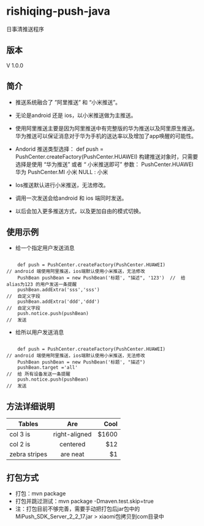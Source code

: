 # rishiqing-push-java
日事清推送程序

版本
-----
V 1.0.0

简介
-----
* 推送系统融合了 ”阿里推送” 和 “小米推送”。

* 无论是android 还是 ios，以小米推送做为主推送。

* 使用阿里推送主要是因为阿里推送中有完整版的华为推送以及阿里原生推送。华为推送可以保证消息对于华为手机的送达率以及增加了app唤醒的可能性。

* Andorid 推送类型选择：
    def push = PushCenter.createFactory(PushCenter.HUAWEI) 构建推送对象时，只需要选择是使用 “华为推送” 或者 “ 小米推送即可”
    参数：
    PushCenter.HUAWEI 华为
    PushCenter.MI 小米
    NULL : 小米

* Ios推送默认进行小米推送，无法修改。

* 调用一次发送会给android 和 ios 端同时发送。

* 以后会加入更多推送方式，以及更加自由的模式切换。

使用示例
-----
* 给一个指定用户发送消息
<pre><code>
    def push = PushCenter.createFactory(PushCenter.HUAWEI)            // android 端使用阿里推送，ios端默认使用小米推送，无法修改
    PushBean pushBean = new PushBean('标题', "描述", '123')  //  给 alias为123 的用户发送一条提醒
    pushBean.addExtra('sss','sss')                                   //  自定义字段  
    pushBean.addExtra('ddd','ddd')                                   //  自定义字段  
    push.notice.push(pushBean)                                       //  发送
</code></pre>

* 给所以用户发送消息
<pre><code>
    def push = PushCenter.createFactory(PushCenter.HUAWEI)            // android 端使用阿里推送，ios端默认使用小米推送，无法修改
    PushBean pushBean = new PushBean('标题', "描述")         
    pushBean.target ='all'                                            //  给 所有设备发送一条提醒
    push.notice.push(pushBean)                                        //  发送
</code></pre>

方法详细说明
-----
| Tables        | Are           | Cool  |
| ------------- |:-------------:| -----:|
| col 3 is      | right-aligned | $1600 |
| col 2 is      | centered      |   $12 |
| zebra stripes | are neat      |    $1 |


打包方式
-----
* 打包：mvn package
* 打包并跳过测试：mvn package -Dmaven.test.skip=true
* 注：打包目前不够完善，需要手动把打包后jar包中的MiPush_SDK_Server_2_2_17.jar > xiaomi包拷贝到com目录中


